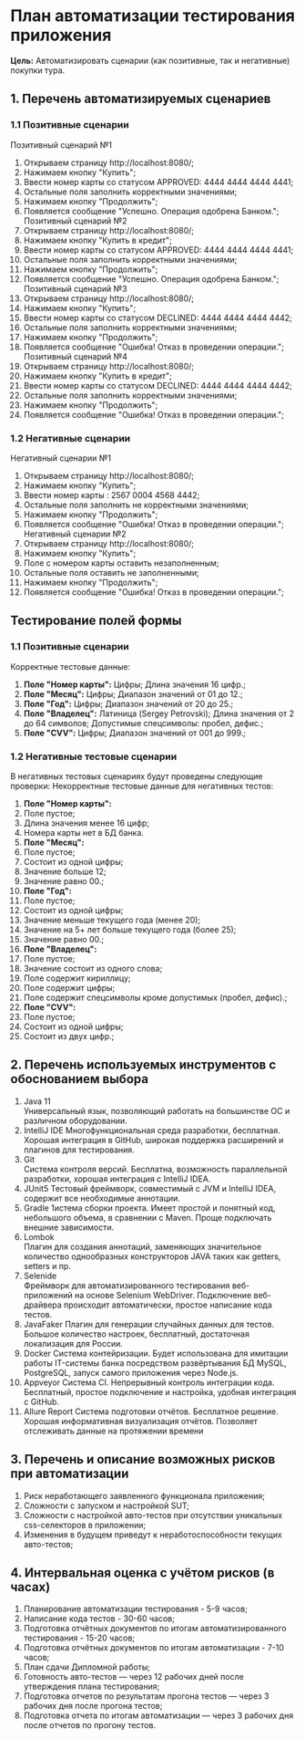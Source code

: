 # План автоматизации тестирования приложения 
**Цель:** Автоматизировать сценарии (как позитивные, так и негативные) покупки тура.
## 1. Перечень автоматизируемых сценариев
### 1.1 Позитивные сценарии
Позитивный сценарий №1
 1. Открываем страницу http://localhost:8080/;
 1. Нажимаем кнопку "Купить";
 1. Ввести номер карты со статусом APPROVED: 4444 4444 4444 4441;
 1. Остальные поля заполнить корректными значениями;
 1. Нажимаем кнопку "Продолжить";
 1. Появляется сообщение "Успешно. Операция одобрена Банком.";
Позитивный сценарий №2
 1. Открываем страницу http://localhost:8080/;
 1. Нажимаем кнопку "Купить в кредит";
 1. Ввести номер карты со статусом APPROVED: 4444 4444 4444 4441;
 1. Остальные поля заполнить корректными значениями;
 1. Нажимаем кнопку "Продолжить";
 1. Появляется сообщение "Успешно. Операция одобрена Банком.";
Позитивный сценарий №3
 1. Открываем страницу http://localhost:8080/;
 1. Нажимаем кнопку "Купить";
 1. Ввести номер карты со статусом DECLINED: 4444 4444 4444 4442;
 1. Остальные поля заполнить корректными значениями;
 1. Нажимаем кнопку "Продолжить";
 1. Появляется сообщение "Ошибка!  Отказ в проведении операции.";
Позитивный сценарий №4
 1. Открываем страницу http://localhost:8080/;
 1. Нажимаем кнопку "Купить в кредит";
 1. Ввести номер карты со статусом DECLINED: 4444 4444 4444 4442;
 1. Остальные поля заполнить корректными значениями;
 1. Нажимаем кнопку "Продолжить";
 1. Появляется сообщение "Ошибка! Отказ в проведении операции.";
### 1.2 Негативные сценарии
Негативный сценарии №1
 1. Открываем страницу http://localhost:8080/;
 1. Нажимаем кнопку "Купить";
 1. Ввести номер карты : 2567 0004 4568 4442;
 1. Остальные поля заполнить не корректными значениями;
 1. Нажимаем кнопку "Продолжить";
 1. Появляется сообщение "Ошибка!  Отказ в проведении операции.";
Негативный сценарии №2
 1. Открываем страницу http://localhost:8080/;
 1. Нажимаем кнопку "Купить";
 1. Поле с номером карты оставить незаполненным;
 1. Остальные поля оставить не заполненными;
 1. Нажимаем кнопку "Продолжить";
 1. Появляется сообщение "Ошибка!  Отказ в проведении операции.";
 
## Тестирование полей формы
### 1.1 Позитивные сценарии
Корректные тестовые данные:
1. **Поле "Номер карты":**
     Цифры;
     Длина значения 16 цифр.;
2. **Поле "Месяц":**
    Цифры;
    Диапазон значений от 01 до 12.;
3. **Поле "Год":** 
    Цифры;
    Диапазон значений от 20 до 25.;
4. **Поле "Владелец":**
    Латиница (Sergey Petrovski);
    Длина значения от 2 до 64 символов;
    Допустимые спецсимволы: пробел, дефис.;  
5. **Поле "CVV":**
    Цифры;
    Диапазон значений от 001 до 999.;
    
### 1.2 Негативные тестовые сценарии
В негативных тестовых сценариях будут проведены следующие проверки:
Некорректные тестовые данные для негативных тестов:
1. **Поле "Номер карты":**
  1. Поле пустое;
  1. Длина значения менее 16 цифр;
  1. Номера карты нет в БД банка.
2. **Поле "Месяц":**
  1. Поле пустое;
  1. Состоит из одной цифры;
  1. Значение больше 12;
  1. Значение равно 00.;
3. **Поле "Год":**
  1. Поле пустое;
  1. Состоит из одной цифры;
  1. Значение меньше текущего года (менее 20);
  1. Значение на 5+ лет больше текущего года (более 25);
  1. Значение равно 00.;
4. **Поле "Владелец":**
  1. Поле пустое;
  1. Значение состоит из одного слова;
  1. Поле содержит кириллицу;
  1. Поле содержит цифры;
  1. Поле содержит спецсимволы кроме допустимых (пробел, дефис).;
5. **Поле "CVV":**
  1. Поле пустое;
  1. Состоит из одной цифры;
  1. Состоит из двух цифр.;
    
## 2. Перечень используемых инструментов с обоснованием выбора
1. Java 11  
Универсальный язык, позволяющий работать на большинстве ОС и различном оборудовании.
1. IntelliJ IDE 
Многофункциональная среда разработки, бесплатная. Хорошая интеграция в GitHub, широкая поддержка расширений и плагинов для тестирования.
1. Git  
Система контроля версий. Бесплатна, возможность параллельной разработки, хорошая интеграция с IntelliJ IDEA.
1. JUnit5 
Тестовый фреймворк, совместимый с JVM и IntelliJ IDEA, содержит все необходимые аннотации.
1. Gradle
1истема сборки проекта. Имеет простой и понятный код, небольшого объема, в сравнении с Maven. Проще подключать внешние зависимости.
1. Lombok  
Плагин для создания аннотаций, заменяющих значительное количество однообразных конструкторов JAVA таких как getters, setters и пр.
1. Selenide  
Фреймворк для автоматизированного тестирования веб-приложений на основе Selenium WebDriver. Подключение веб-драйвера происходит автоматически, простое написание кода тестов.
1. JavaFaker
Плагин для генерации случайных данных для тестов. Большое количество настроек, бесплатный, достаточная локализация для России.
1. Docker
Система контейризации. Будет использована для имитации работы IT-системы банка посредством развёртывания БД MySQL, PostgreSQL, запуск самого приложения через Node.js. 
1. Appveyor
Система CI. Непрерывный контроль интеграции кода. Бесплатный, простое подключение и настройка, удобная интеграция с GitHub.
1. Allure Report 
Система подготовки отчётов. Бесплатное решение. Хорошая информативная визуализация отчётов. Позволяет отслеживать данные на протяжении времени

## 3. Перечень и описание возможных рисков при автоматизации
1. Риск неработающего заявленного функционала приложения;
1. Сложности с запуском и настройкой SUT;
1. Сложности с настройкой авто-тестов при отсутствии уникальных css-селекторов в приложении;
1. Изменения в будущем приведут  к неработоспособности текущих авто-тестов;

## 4. Интервальная оценка с учётом рисков (в часах)
1. Планирование автоматизации тестирования - 5-9 часов;
1. Написание кода тестов - 30-60 часов; 
1. Подготовка отчётных документов по итогам автоматизированного тестирования - 15-20 часов;
1. Подготовка отчётных документов по итогам автоматизации - 7-10 часов;
1. План сдачи Дипломной работы;
1. Готовность авто-тестов — через 12 рабочих дней после утверждения плана тестирования;
1. Подготовка отчетов по результатам прогона тестов — через 3 рабочих дня после прогона тестов;
1. Подготовка отчета по итогам автоматизации — через 3 рабочих дня после отчетов по прогону тестов.

